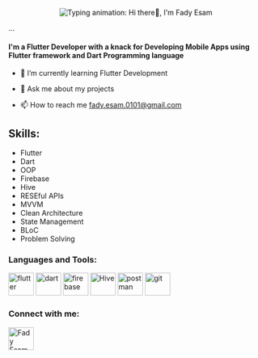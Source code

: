 
<p align="center">
  <!-- Animated typing effect with clean font and smooth pause -->
  <img
    src="https://readme-typing-svg.herokuapp.com?font=Fira+Code&weight=600&size=40&pause=1000&color=2F80ED&width=500&lines=Hi+there%F0%9F%91%8B,+I'm+Fady+Esam"
    alt="Typing animation: Hi there👋, I'm Fady Esam"
    title="Hi there👋, I'm Fady Esam"
    style="filter: drop-shadow(1px 1px 1px rgba(0,0,0,0.1));"
  />
</p>
...
<h4>
        I'm a Flutter Developer with a knack for Developing Mobile Apps using Flutter framework and Dart Programming language
</h4>

- 🌱 I’m currently learning Flutter Development

- 💬 Ask me about my projects

- 📫 How to reach me fady.esam.0101@gmail.com


## Skills: 
* Flutter
* Dart
* OOP
* Firebase
* Hive
* RESEful APIs
* MVVM 
* Clean Architecture
* State Management 
* BLoC
* Problem Solving
<!-- * Data Structure -->



<h3 align="left">Languages and Tools:</h3>
<p align="left"> 
        <img src="https://www.vectorlogo.zone/logos/flutterio/flutterio-icon.svg" alt="flutter" width="50" height="45"/> 
        <img src="https://www.vectorlogo.zone/logos/dartlang/dartlang-icon.svg" alt="dart" width="50" height="45"/>  
        <img src="https://www.vectorlogo.zone/logos/firebase/firebase-icon.svg" alt="firebase" width="50" height="45"/>
        <img src="https://encrypted-tbn0.gstatic.com/images?q=tbn:ANd9GcTMPq4YNrCDzxfBUu7I4wlkncj7XnUgF8rl1A&s" alt="Hive" width="50" height="45" />
        <img src="https://www.vectorlogo.zone/logos/getpostman/getpostman-icon.svg" alt="postman" width="50" height="45"/> 
        <img src="https://www.vectorlogo.zone/logos/git-scm/git-scm-icon.svg" alt="git" width="50" height="45"/> 
        <!-- <img src="https://raw.githubusercontent.com/isocpp/logos/master/cpp_logo.png" alt="C++" width="50" height="45" /> -->
        
</p>

<h3 align="left">Connect with me:</h3>
<p align="left">

<!--<a href="https://www.linkedin.com/in/fadyesam/" target="blank"><img align="center" src="https://raw.githubusercontent.com/rahuldkjain/github-profile-readme-generator/master/src/images/icons/Social/linked-in-alt.svg" alt="Fady Esam" height="45" width="50" /></a> -->
<a href="https://www.facebook.com/FadyEsam01" target="blank"><img align="center" src="https://raw.githubusercontent.com/rahuldkjain/github-profile-readme-generator/master/src/images/icons/Social/facebook.svg" alt="Fady Esam" height="45" width="50" /></a>

</p>


